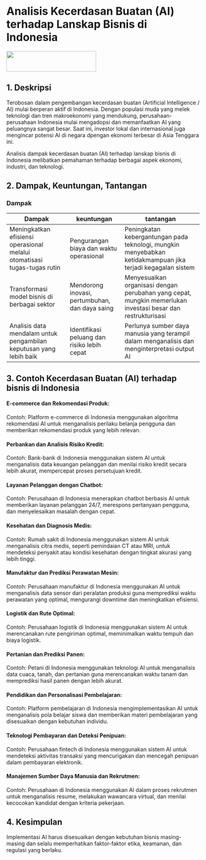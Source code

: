 # Analisis Kecerdasan Buatan (AI) terhadap Lanskap Bisnis di Indonesia 

<a href="https://chat.openai.com/"> <img src= "assets/chagptlogo.jpeg" width="234px" height="54px" /></a>

## 1. Deskripsi

Terobosan dalam pengembangan kecerdasan buatan (Artificial Intelligence / AI) mulai berperan aktif di Indonesia.  Dengan populasi muda yang melek teknologi dan tren makroekonomi yang mendukung, perusahaan-perusahaan Indonesia mulai mengadopsi dan memanfaatkan AI yang peluangnya sangat besar. Saat ini, investor lokal dan internasional juga mengincar potensi AI di negara dpengan ekonomi terbesar di Asia Tenggara ini.

Analisis dampak kecerdasan buatan (AI) terhadap lanskap bisnis di Indonesia melibatkan pemahaman terhadap berbagai aspek ekonomi, industri, dan teknologi.


## 2. Dampak, Keuntungan, Tantangan 
### Dampak

| Dampak        | keuntungan | tantangan |
| ------------ | -------------- | -------------- |
| Meningkatkan efisiensi operasional melalui otomatisasi tugas-tugas rutin |   Pengurangan biaya dan waktu operasional     |   Peningkatan kebergantungan pada teknologi, mungkin menyebabkan ketidakmampuan jika terjadi kegagalan sistem     | 
|  Transformasi model bisnis di berbagai sektor  |   Mendorong inovasi, pertumbuhan, dan daya saing     |  Menyesuaikan organisasi dengan perubahan yang cepat, mungkin memerlukan investasi besar dan restrukturisasi     | 
| Analisis data mendalam untuk pengambilan keputusan yang lebih baik  |   Identifikasi peluang dan risiko lebih cepat   |   Perlunya sumber daya manusia yang terampil dalam menganalisis dan menginterpretasi output AI   | 


 
## 3. Contoh Kecerdasan Buatan (AI) terhadap bisnis di Indonesia

#### E-commerce dan Rekomendasi Produk:

Contoh: Platform e-commerce di Indonesia menggunakan algoritma rekomendasi AI untuk menganalisis perilaku belanja pengguna dan memberikan rekomendasi produk yang lebih relevan.

#### Perbankan dan Analisis Risiko Kredit:

Contoh: Bank-bank di Indonesia menggunakan sistem AI untuk menganalisis data keuangan pelanggan dan menilai risiko kredit secara lebih akurat, mempercepat proses persetujuan kredit.

#### Layanan Pelanggan dengan Chatbot:

Contoh: Perusahaan di Indonesia menerapkan chatbot berbasis AI untuk memberikan layanan pelanggan 24/7, merespons pertanyaan pengguna, dan menyelesaikan masalah dengan cepat.

#### Kesehatan dan Diagnosis Medis:

Contoh: Rumah sakit di Indonesia menggunakan sistem AI untuk menganalisis citra medis, seperti pemindaian CT atau MRI, untuk mendeteksi penyakit atau kondisi kesehatan dengan tingkat akurasi yang lebih tinggi.

#### Manufaktur dan Prediksi Perawatan Mesin:

Contoh: Perusahaan manufaktur di Indonesia menggunakan AI untuk menganalisis data sensor dari peralatan produksi guna memprediksi waktu perawatan yang optimal, mengurangi downtime dan meningkatkan efisiensi.

#### Logistik dan Rute Optimal:

Contoh: Perusahaan logistik di Indonesia menggunakan sistem AI untuk merencanakan rute pengiriman optimal, meminimalkan waktu tempuh dan biaya logistik.

#### Pertanian dan Prediksi Panen:

Contoh: Petani di Indonesia menggunakan teknologi AI untuk menganalisis data cuaca, tanah, dan pertanian guna merencanakan waktu tanam dan memprediksi hasil panen dengan lebih akurat.

#### Pendidikan dan Personalisasi Pembelajaran:

Contoh: Platform pembelajaran di Indonesia mengimplementasikan AI untuk menganalisis pola belajar siswa dan memberikan materi pembelajaran yang disesuaikan dengan kebutuhan individu.

#### Teknologi Pembayaran dan Deteksi Penipuan:

Contoh: Perusahaan fintech di Indonesia menggunakan sistem AI untuk mendeteksi aktivitas transaksi yang mencurigakan dan mencegah penipuan dalam pembayaran elektronik.

#### Manajemen Sumber Daya Manusia dan Rekrutmen:

Contoh: Perusahaan di Indonesia menggunakan AI dalam proses rekrutmen untuk menganalisis resume, melakukan wawancara virtual, dan menilai kecocokan kandidat dengan kriteria pekerjaan.

## 4. Kesimpulan
Implementasi AI harus disesuaikan dengan kebutuhan bisnis masing-masing dan selalu memperhatikan faktor-faktor etika, keamanan, dan regulasi yang berlaku.
